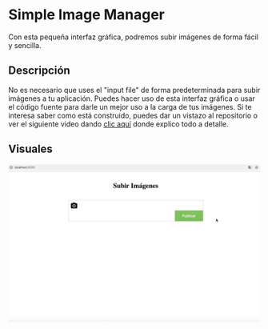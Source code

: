 # Simple Image Manager

Con esta pequeña interfaz gráfica, podremos subir imágenes de forma fácil y sencilla.

## Descripción

No es necesario que uses el "input file" de forma predeterminada para subir imágenes a tu aplicación. Puedes hacer uso de esta interfaz gráfica o usar el código fuente para darle un mejor uso a la carga de tus imágenes. Si te interesa saber como está construido, puedes dar un vistazo al repositorio o ver el siguiente video dando [clic aquí](https://youtu.be/5ra_EjQMxcg) donde explico todo a detalle.

## Visuales

<p align="center"><img src="./assets/images/demo.gif" alt="" /></p>